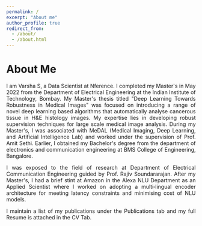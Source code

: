 ```yaml
---
permalink: /
excerpt: "About me"
author_profile: true
redirect_from: 
  - /about/
  - /about.html
---
```

<h1>About Me </h1> 
<div style='text-align: justify;'>I am Varsha S, a Data Scientist at Nference. I completed my Master's in May 2022 from the <a href="https://www.ee.iitb.ac.in" style="text-decoration: none;">Department of Electrical Engineering</a> at the <a href="https://www.iitb.ac.in/" style="text-decoration: none;">Indian Institute of  Technology, Bombay</a>. My  Master's thesis titled "Deep Learning Towards Robustness in Medical Images" was focused on introducing a range of novel deep learning based algorithms that automatically analyse cancerous tissue in H&E histology images. My expertise lies in developing robust supervision techniques for large scale medical image analysis. During my Master's, I was associated with MeDAL (Medical Imaging, Deep Learning, and Artificial Intelligence Lab) and worked under the supervision of <a href="https://www.ee.iitb.ac.in/~asethi/" style="text-decoration: none;">Prof. Amit Sethi</a>. Earlier, I obtained my Bachelor's degree from the department of electronics and communication engineering at <a href="https://bmsce.ac.in/home/Electronics-and-Communication-Engineering-About" style="text-decoration: none;">BMS College of Engineering, Bangalore</a>.
<p>  </p>

<div style='text-align: justify;'>I was exposed to the field of research at <a href="https://ece.iisc.ac.in/" style="text-decoration: none;">Department of Electrical Communication Engineering</a> guided by <a ref="https://ece.iisc.ac.in/~rajivs/#/" style="text-decoration: none;">Prof. Rajiv Soundararajan</a>. After my Master's, I had a brief stint at Amazon in the Alexa NLU Department as an Applied Scientist where I worked on adopting a multi‑lingual encoder architecture for meeting latency constraints and minimising cost of NLU models.
<p></p>

I maintain a list of my publications under the Publications tab and my full Resume is attached in the CV Tab.
